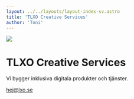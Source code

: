 ```yaml
---
layout: ../../layouts/layout-index-sv.astro
title: 'TLXO Creative Services'
author: 'Toni'
---
```


![](/images/tlxo.png )

# TLXO Creative Services
Vi bygger inklusiva digitala produkter och tjänster.

[hej@lxo.se](mailto:hej@lxo.se)
